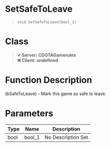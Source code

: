 # SetSafeToLeave
> `void SetSafeToLeave(bool_1)`
# Class
> __✔ Server: CDOTAGamerules__  
> __✖ Client: undefined__  
# Function Description
(bSafeToLeave) - Mark this game as safe to leave.
# Parameters
Type|Name|Description
--|--|--
bool|bool_1|No Description Set
